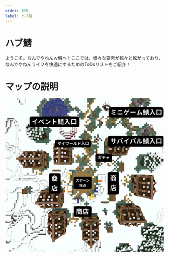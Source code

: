 ```yaml
---
order: 100
label: ハブ鯖
---
```


# ハブ鯖
ようこそ。なんでやねんｗ鯖へ！ここでは、様々な要素が転々と転がっており、なんでやねんライフを快適にするためのToDoリストをご紹介！
# マップの説明
<img src="/image/lobby-map1.png" width="1000">
